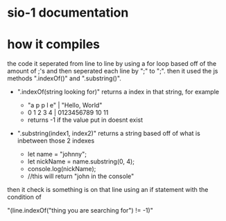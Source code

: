 # sio-1  documentation
# how it compiles
the code it seperated from line to line by using a for loop based off of the amount of ;'s and then seperated each line by ";" to ";".
then it used the js methods ".indexOf()" and ".substring()".

 - ".indexOf(string looking for)" returns a index in that string, for example
    - "a p p l e" | "Hello, World"
    -  0 1 2 3 4  |  0123456789 10 11
    -  returns -1 if the value put in doesnt exist

 -  ".substring(index1, index2)" returns a string based off of what is inbetween those 2 indexes
    - let name = "johnny";
    - let nickName = name.substring(0, 4);
    - console.log(nickName);
    - //this will return "john in the console"

  then it check is something is on that line using an if statement with the condition of 
  
  "(line.indexOf("thing you are  searching for") != -1)"



  
